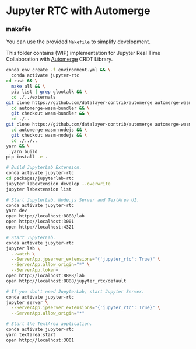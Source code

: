 # Jupyter RTC with Automerge

### makefile

You can use the provided `Makefile` to simplify development.

This folder contains (WIP) implementation for Jupyter Real Time Collaboration with [Automerge](https://github.com/automerge/automerge) CRDT Library.

```bash
conda env create -f environment.yml && \
  conda activate jupyter-rtc
cd rust && \
  make all && \
  pip list | grep glootalk && \
  cd ./../externals
git clone https://github.com/datalayer-contrib/automerge automerge-wasm-bundler && \
  cd automerge-wasm-bundler && \
  git checkout wasm-bundler && \
  cd ./..
git clone https://github.com/datalayer-contrib/automerge automerge-wasm-nodejs && \
  cd automerge-wasm-nodejs && \
  git checkout wasm-nodejs && \
  cd ./../..
yarn && \
  yarn build
pip install -e .
```

```bash
# Build JupyterLab Extension.
conda activate jupyter-rtc
cd packages/jupyterlab-rtc
jupyter labextension develop --overwrite
jupyter labextension list
```

```bash
# Start JupyterLab, Node.js Server and TextArea UI.
conda activate jupyter-rtc
yarn dev
open http://localhost:8888/lab
open http://localhost:3001
open http://localhost:4321
```

```bash
# Start JupyterLab.
conda activate jupyter-rtc
jupyter lab \
  --watch \
  --ServerApp.jpserver_extensions="{'jupyter_rtc': True}" \
  --ServerApp.allow_origin="*" \
  --ServerApp.token=
open http://localhost:8888/lab
open http://localhost:8888/jupyter_rtc/default
```

```bash
# If you don't need JupyterLab, start Jupyter Server.
conda activate jupyter-rtc
jupyter server \
  --ServerApp.jpserver_extensions="{'jupyter_rtc': True}" \
  --ServerApp.allow_origin="*"
```

```bash
# Start the TextArea application.
conda activate jupyter-rtc
yarn textarea:start
open http://localhost:3001
```
